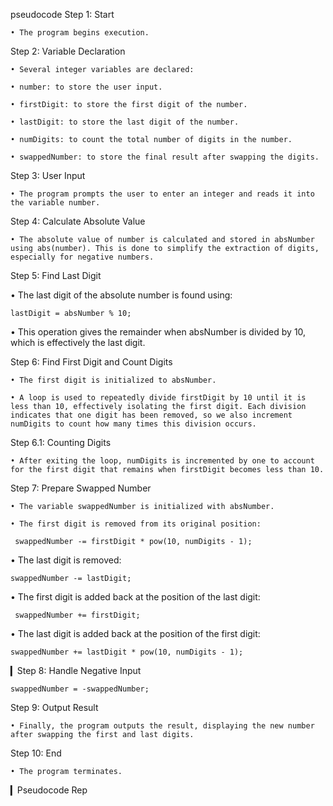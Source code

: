pseudocode
Step 1: Start

    • The program begins execution.

Step 2: Variable Declaration

    • Several integer variables are declared:

    • number: to store the user input.

    • firstDigit: to store the first digit of the number.

    • lastDigit: to store the last digit of the number.

    • numDigits: to count the total number of digits in the number.

    • swappedNumber: to store the final result after swapping the digits.

Step 3: User Input

    • The program prompts the user to enter an integer and reads it into the variable number.

Step 4: Calculate Absolute Value

    • The absolute value of number is calculated and stored in absNumber using abs(number). This is done to simplify the extraction of digits, especially for negative numbers.

Step 5: Find Last Digit

  • The last digit of the absolute number is found using:
  
    lastDigit = absNumber % 10;
  

• This operation gives the remainder when absNumber is divided by 10, which is effectively the last digit.

Step 6: Find First Digit and Count Digits

    • The first digit is initialized to absNumber.

    • A loop is used to repeatedly divide firstDigit by 10 until it is less than 10, effectively isolating the first digit. Each division indicates that one digit has been removed, so we also increment numDigits to count how many times this division occurs.
  
Step 6.1: Counting Digits

    • After exiting the loop, numDigits is incremented by one to account for the first digit that remains when firstDigit becomes less than 10.

Step 7: Prepare Swapped Number

    • The variable swappedNumber is initialized with absNumber.

    • The first digit is removed from its original position:
  
     swappedNumber -= firstDigit * pow(10, numDigits - 1);
  

• The last digit is removed:
  
    swappedNumber -= lastDigit;
  

• The first digit is added back at the position of the last digit:
  
     swappedNumber += firstDigit;                        
  

• The last digit is added back at the position of the first digit:
  
    swappedNumber += lastDigit * pow(10, numDigits - 1);
  

▎Step 8: Handle Negative Input


    swappedNumber = -swappedNumber;



Step 9: Output Result

    • Finally, the program outputs the result, displaying the new number after swapping the first and last digits.

Step 10: End

    • The program terminates.

▎Pseudocode Rep
